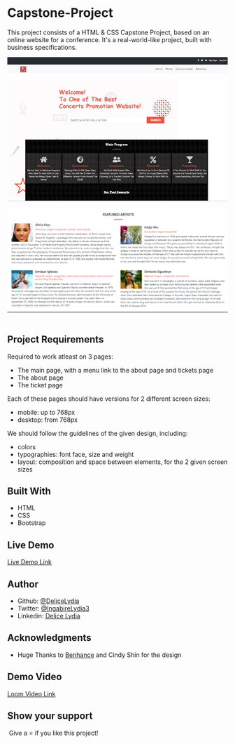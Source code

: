 # Capstone-Project

This project consists of a HTML & CSS Capstone Project, based on an online website for a conference. It's a real-world-like project, built with business specifications.

![screenshot](./images/shot.PNG)

![screenshot](./images/featured.PNG)
​
## Project Requirements
Required to work atleast on 3 pages:
- The main page, with a menu link to the about page and tickets page
- The about page
- The ticket page

Each of these pages should have versions for 2 different screen sizes: 

- mobile: up to 768px
- desktop: from 768px

We should follow the guidelines of the given design, including:

- colors
- typographies: font face, size and weight
- layout: composition and space between elements, for the 2 given screen sizes

## Built With

- HTML
- CSS
- Bootstrap
​
## Live Demo
[Live Demo Link](https://delicelydia.github.io/Capstone-Project/.)
​
## Author
- Github: [@DeliceLydia](https://github.com/DeliceLydia)
- Twitter: [@IngabireLydia3](https://twitter.com/IngabireLydia)
- Linkedin: [Delice Lydia](https://www.linkedin.com/in/delice-lydia-91b55b167/)

## Acknowledgments
- Huge Thanks to 
[Benhance](https://www.behance.net/gallery/29845175/CC-Global-Summit-2015) and Cindy Shin for the design

## Demo Video
[Loom Video Link](https://www.loom.com/share/5bc03955088042a7acc511a3e1256dab)

## Show your support
​
Give a ⭐️ if you like this project!

